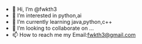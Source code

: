 - 👋 Hi, I’m @fwkth3
- 👀 I’m interested in python,ai
- 🌱 I’m currently learning java,python,c++
- 💞️ I’m looking to collaborate on ...
- 📫 How to reach me my Email:fwkth3@gmail.com

<!---
fwkth3/fwkth3 is a ✨ special ✨ repository because its `README.md` (this file) appears on your GitHub profile.
You can click the Preview link to take a look at your changes.
--->
